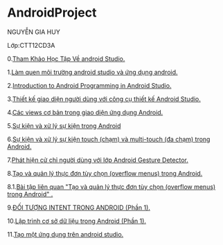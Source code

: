 # AndroidProject

NGUYỄN GIA HUY

Lớp:CTT12CD3A

 0.<a href="https://ngocminhtranblog.blogspot.com/2018/08/lap-trinh-android.html">Tham Khảo Học Tập Về android Studio.</a>

1.<a href="https://ngocminhtran.com/2018/06/28/lap-trinh-android-dung-android-studio-3-x/">Làm quen môi trường android studio và ứng dụng android.</a>

2.<a href="https://github.com/HuyThirtyminutes/lmao/tree/master">Introduction to Android Programming in Android Studio.</a>

3.<a href="https://drive.google.com/file/d/1oX7MmWc6hnJa2jm0T13XIeRlAGIwj17q/view?usp=sharing">Thiết kế giao diện người dùng với công cụ thiết kế Android Studio.</a>

4.<a href="https://github.com/HuyThirtyminutes/BasicView">Các views cơ bản trong giao diện ứng dụng Android.</a>

5.<a href="https://github.com/HuyThirtyminutes/BasicView">Sự kiện và xử lý sự kiện trong Android</a>

6.<a href="https://github.com/HuyThirtyminutes/MotionEvent/tree/master">Sự kiện và xử lý sự kiện touch (chạm) và multi-touch (đa chạm) trong Android.</a>

7.<a href="https://github.com/HuyThirtyminutes/CommonGestures/tree/master">Phát hiện cử chỉ người dùng với lớp Android Gesture Detector.</a>

8.<a href="https://github.com/HuyThirtyminutes/MenuExampleActivity/tree/master">Tạo và quản lý thực đơn tùy chọn (overflow menus) trong Android.</a>

8.1.<a href="https://github.com/HuyThirtyminutes/MenuExample/tree/master">Bài tập liên quan "Tạo và quản lý thực đơn tùy chọn (overflow menus) trong Android" .</a>

9.<a href="https://github.com/HuyThirtyminutes/FragmentExampleActivtiy/tree/master">ĐỐI TƯỢNG INTENT TRONG ANDROID (Phần 1).</a>

10.<a href="https://github.com/HuyThirtyminutes/SQLiteDemoApplicationActivity/tree/master">Lập trình cơ sở dữ liệu trong Android (Phần 1).</a>

11.<a href="https://github.com/HuyThirtyminutes/Calculator/tree/master">Tạo một ứng dụng trên android studio.</a>






